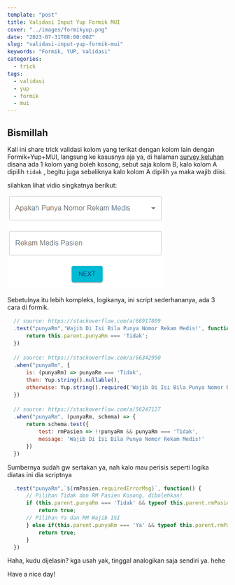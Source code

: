 ```yaml
---
template: "post"
title: Validasi Input Yup Formik MUI
cover: "../images/formikyup.png"
date: "2023-07-31T08:00:00Z"
slug: "validasi-input-yup-formik-mui"
keywords: "Formik, YUP, Validasi"
categories:
  - trick
tags:
  - validasi
  - yup
  - formik
  - mui
---
```



## Bismillah

Kali ini share trick validasi kolom yang terikat dengan kolom lain dengan Formik+Yup+MUI, langsung ke kasusnya aja ya, di halaman [survey keluhan](https://keluhan.survey.rsuppersahabatan.co.id) disana ada 1 kolom yang boleh kosong, sebut saja kolom B, kalo kolom A dipilih `tidak` , begitu juga sebaliknya kalo kolom A dipilih `ya` maka wajib diisi.

silahkan lihat vidio singkatnya berikut:

![Yup MUI Formik](../images/formikyupmui.gif)

Sebetulnya itu lebih kompleks, logikanya, ini script sederhananya, ada 3 cara di formik.

```javascript
  // source: https://stackoverflow.com/a/66917809
  .test("punyaRm",'Wajib Di Isi Bila Punya Nomor Rekam Medis!', function(value) {
      return this.parent.punyaRm === 'Tidak';
  })

  // source: https://stackoverflow.com/a/66342990
  .when("punyaRm", {
      is: (punyaRm) => punyaRm === 'Tidak',
      then: Yup.string().nullable(),
      otherwise: Yup.string().required('Wajib Di Isi Bila Punya Nomor Rekam Medis!'),
  })

  // source: https://stackoverflow.com/a/56247127
  .when("punyaRm", (punyaRm, schema) => {
      return schema.test({
          test: rmPasien => !!punyaRm && punyaRm === 'Tidak',
          message: 'Wajib Di Isi Bila Punya Nomor Rekam Medis!'
      })
  })
```

Sumbernya sudah gw sertakan ya, nah kalo mau perisis seperti logika diatas ini dia scriptnya

```javascript
  .test("punyaRm",`${rmPasien.requiredErrorMsg}`, function() {
      // Pilihan Tidak dan RM Pasien Kosong, dibolehkan!
      if (this.parent.punyaRm === 'Tidak' && typeof this.parent.rmPasien === 'undefined') {
          return true;
      // Pilihan Ya dan RM Wajib ISI
      } else if(this.parent.punyaRm === 'Ya' && typeof this.parent.rmPasien !== 'undefined') {
          return true;
      }
  })
```

Haha, kudu dijelasin? kga usah yak, tinggal analogikan saja sendiri ya. hehe

Have a nice day!